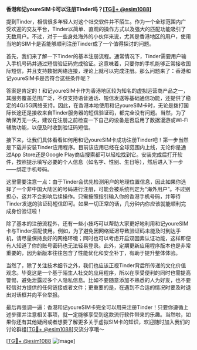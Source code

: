 **香港和记youreSIM卡可以注册Tinder吗？[[TG💪+ @esim1088](https://t.me/s/esim1088)]**

提到Tinder，相信很多年轻人对这个社交软件并不陌生。作为一个全球范围内广受欢迎的交友平台，Tinder以简单、直观的操作方式以及强大的匹配功能吸引了无数用户。不过，对于一些身处海外的小伙伴来说，尤其是香港地区的用户，使用当地的SIM卡是否能够顺利注册Tinder成了一个值得探讨的问题。

首先，我们来了解一下Tinder的基本注册流程。通常情况下，Tinder需要用户输入手机号码并通过短信验证码完成验证。这意味着，只要你的手机能够正常接收国际短信，并且支持数据网络连接，理论上就可以完成注册。那么问题来了：香港和记youreSIM卡是否符合这些条件呢？

答案是肯定的！和记youreSIM卡作为香港地区较为知名的虚拟运营商产品之一，其服务覆盖范围广泛，不仅支持语音通话、短信发送等基础通信功能，还提供了稳定的4G/5G网络支持。因此，在香港本地使用和记youreSIM卡时，无论是拨打国际长途还是接收来自Tinder服务器的短信验证码，都完全没有问题。当然，为了确保万无一失，建议在注册之前检查一下自己的设备是否启用了数据漫游或Wi-Fi辅助功能，以便及时收到验证码短信。

接下来，让我们具体看看如何用和记youreSIM卡成功注册Tinder吧！第一步当然是下载并安装Tinder应用程序。目前该应用已经在全球范围内上线，无论你是通过App Store还是Google Play商店搜索都可以轻松找到它。安装完成后打开软件，按照提示填写必要的个人信息（如名字、性别、生日等），然后进入下一步——绑定手机号码。

这里需要注意一点：由于Tinder会优先检测用户的地理位置信息，因此如果你选择了一个非中国大陆区的号码进行注册，可能会被系统判定为“海外用户”。不过别担心，这并不会影响后续操作。只需按照指引输入你的香港手机号码，并等待Tinder发送的验证码短信即可。如果一切正常的话，几分钟内你应该就能顺利完成身份验证啦！

除了基本的注册流程外，还有一些小技巧可以帮助大家更好地利用和记youreSIM卡与Tinder搭配使用。例如，为了避免因网络延迟导致验证码未能及时到达手机，请尽量保持良好的网络环境；同时也可以考虑开启双因素认证功能，这样即便有人知道了你的账号密码也无法轻易登录。此外，定期更新应用程序版本也是非常重要的，因为新版本往往包含了性能优化和安全补丁，有助于提升整体体验。

当然了，除了关注技术细节之外，我们也应该正视Tinder背后所传递的文化价值观念。毕竟这是一个基于陌生人社交的应用程序，所以在享受便利的同时也需提高警惕，避免泄露过多个人隐私信息。比如不要随意添加不熟悉的人为好友，也不要轻信对方提供的任何链接或者文件；更重要的是，在遇到不合适的情况时要及时退出对话框并向平台举报。

最后再强调一遍：香港和记youreSIM卡完全可以用来注册Tinder！只要你遵循上述步骤并注意相关事项，就一定能够享受到这款流行软件带来的乐趣。当然啦，如果你还有其他疑问或者想要了解更多关于虚拟SIM卡的知识，欢迎随时加入我们的讨论群组[[TG💪+ @esim1088](https://t.me/s/esim1088)]交流分享哦～

[[TG💪+ @esim1088](https://t.me/s/esim1088) ![Image](https://i.postimg.cc/4NQfJmqS/Snipaste-2025-05-13-00-14-12.png)]